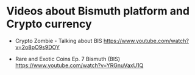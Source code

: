 # Videos about Bismuth platform and Crypto currency

* Crypto Zombie - Talking about BIS
  https://www.youtube.com/watch?v=2o8pO9s9DOY
  
* Rare and Exotic Coins Ep. 7 Bismuth (BIS)
  https://www.youtube.com/watch?v=YRGnuVaxU1Q
